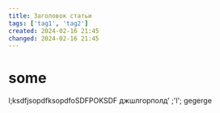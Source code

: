 ```yaml
---
title: Заголовок статьи
tags: ['tag1', 'tag2']
created: 2024-02-16 21:45
changed: 2024-02-16 21:45
---
```

# some
l;ksdfjsopdfksopdfoSDFPOKSDF
джшлгорполд'
;'l';
gegerge
